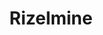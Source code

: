--- 
title: "Rizelmine"
publishdate: "2019-1-27T16:48:46+02:00"
src: "https://365manga.net/manga/rizelmine"
image: "https://data.365manga.net/images/thumbnails/30724-rizelmine.jpg"
description: " Rizelmine manga summary: The government has been conducting experiments to genetically engineer a human. Its first creation is a girl named Rizel, and the experiment is a success--sort of.While healthy and cheerful, 12-year-old Rizel also possesses the uncanny need for love to further her development. Saddened by this emptiness in her life, she sheds tears that can end up destroying a city block.So what's a girl to do ... except…"
---